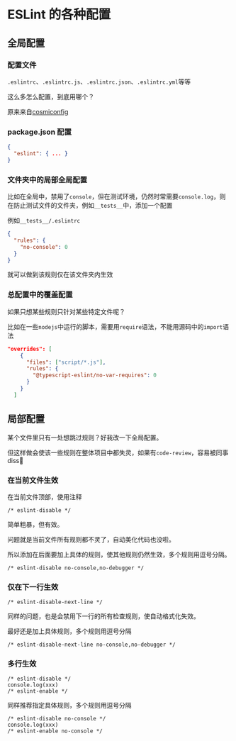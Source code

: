 # ESLint 的各种配置

## 全局配置

### 配置文件

`.eslintrc`、`.eslintrc.js`、`.eslintrc.json`、`.eslintrc.yml`等等

这么多怎么配置，到底用哪个？

原来来自[cosmiconfig](https://www.npmjs.com/package/cosmiconfig)

### package.json 配置

```json
{
  "eslint": { ... }
}
```

### 文件夹中的局部全局配置

比如在全局中，禁用了`console`，但在测试环境，仍然时常需要`console.log`，则在防止测试文件的文件夹，例如`__tests__`中，添加一个配置

例如`__tests__/.eslintrc`

```json
{
  "rules": {
    "no-console": 0
  }
}
```

就可以做到该规则仅在该文件夹内生效

### 总配置中的覆盖配置

如果只想某些规则只针对某些特定文件呢？

比如在一些`nodejs`中运行的脚本，需要用`require`语法，不能用源码中的`import`语法

```json
"overrides": [
    {
      "files": ["script/*.js"],
      "rules": {
        "@typescript-eslint/no-var-requires": 0
      }
    }
  ]
```

## 局部配置

某个文件里只有一处想跳过规则？好我改一下全局配置。

但这样做会使该一些规则在整体项目中都失灵，如果有`code-review`，容易被同事diss🙈

### 在当前文件生效

在当前文件顶部，使用注释

```ecmascript
/* eslint-disable */
```

简单粗暴，但有效。

问题就是当前文件所有规则都不灵了，自动美化代码也没啦。

所以添加在后面要加上具体的规则，使其他规则仍然生效，多个规则用逗号分隔。

```ecmascript
/* eslint-disable no-console,no-debugger */
```

### 仅在下一行生效

```ecmascript
/* eslint-disable-next-line */
```

同样的问题，也是会禁用下一行的所有检查规则，使自动格式化失效。

最好还是加上具体规则，多个规则用逗号分隔

```ecmascript
/* eslint-disable-next-line no-console,no-debugger */
```

### 多行生效

```ecmascript
/* eslint-disable */
console.log(xxx)
/* eslint-enable */
```

同样推荐指定具体规则，多个规则用逗号分隔

```ecmascript
/* eslint-disable no-console */
console.log(xxx)
/* eslint-enable no-console */
```

<!-- 
用心计较般般错，退后思量事事宽。
书到用时方恨少，事不经过不知难。
-->
